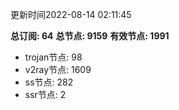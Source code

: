 更新时间2022-08-14 02:11:45

**总订阅: 64**
**总节点: 9159**
**有效节点: 1991**
- trojan节点: 98
- v2ray节点: 1609
- ss节点: 282
- ssr节点: 2
